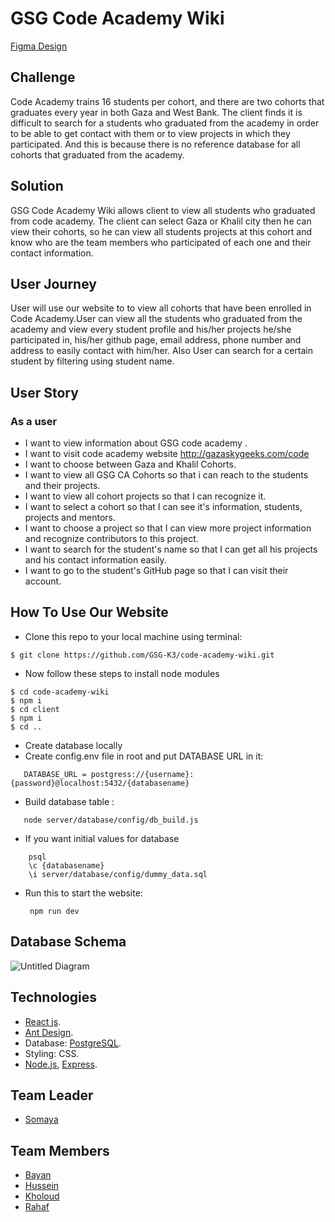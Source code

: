 # GSG Code Academy Wiki
[Figma Design](https://www.figma.com/file/DGkBLGal9IYhEDyjqpflsj/GSG-CA-Wiki?node-id=0%3A1)

## Challenge

Code Academy trains 16 students per cohort, and there are two cohorts that graduates every year in both Gaza and West Bank. The client finds it is difficult to search for a students who graduated from the academy in order to be able to get contact with them or to view projects in which they participated. And this is because there is no reference database for all cohorts that graduated from the academy.

## Solution 

GSG Code Academy Wiki allows client to view all students who graduated from code academy. The client can select Gaza or Khalil city then he can view their cohorts, so he can view all students projects at this cohort and know who are the team members who participated of each one and their contact information.

## User Journey

User will use our website to to view all cohorts that have been enrolled in Code Academy.User can view all the students who graduated from the academy and view every student profile and his/her projects he/she participated in, his/her github page, email address, phone number and address to easily contact with him/her. Also User can search for a certain student by filtering using student name.

## User Story

### As a user

- I want to view information about GSG code academy .
- I want to visit code academy website http://gazaskygeeks.com/code
- I want to choose between Gaza and Khalil Cohorts.
- I want to view all GSG CA Cohorts so that i can reach to the students and their projects.
- I want to view all cohort projects so that I can recognize it.
- I want to select a cohort so that I can see it's information, students, projects and mentors.
- I want to choose a project so that I can view more project information and recognize contributors to this project.
- I want to search for the student's name so that I can get all his projects and his contact information easily.
- I want to go to the student's GitHub page so that I can visit their account.

## How To Use Our Website
- Clone this repo to your local machine using terminal:
```shell
$ git clone https://github.com/GSG-K3/code-academy-wiki.git
```

- Now follow these steps to install node modules
```shell
$ cd code-academy-wiki
$ npm i
$ cd client 
$ npm i
$ cd ..
```
- Create database locally
- Create config.env file in root and put DATABASE URL in it:
```
   DATABASE_URL = postgress://{username}:{password}@localhost:5432/{databasename}
   ```
- Build database table :
```
   node server/database/config/db_build.js
 ```
- If you want initial values for database
```
    psql 
    \c {databasename} 
    \i server/database/config/dummy_data.sql

```
- Run this to start the website:
       
       npm run dev
   


## Database Schema
![Untitled Diagram](https://user-images.githubusercontent.com/57197216/79913442-44727280-842c-11ea-94c1-cebac7562d97.png)

## Technologies 

* [React js](https://reactjs.org/).
* [Ant Design](https://ant.design/).
* Database: [PostgreSQL](https://www.postgresql.org/).
* Styling: CSS.
* [Node.js](https://nodejs.org/en/), [Express](https://expressjs.com/).

## Team Leader
 - [Somaya](https://github.com/someyaaltous)


## Team Members

 - [Bayan](https://github.com/bayan-404)
 - [Hussein](https://github.com/Hussein-shahatet97)
 - [Kholoud](https://github.com/kholoudfann)
 - [Rahaf](https://github.com/rahaf-96)
